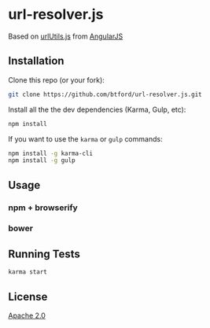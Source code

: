 # url-resolver.js

Based on [urlUtils.js](https://github.com/angular/angular.js/blob/v1.2.12/src/ng/urlUtils.js) from [AngularJS](https://github.com/angular/angular.js)


## Installation

Clone this repo (or your fork):

```bash
git clone https://github.com/btford/url-resolver.js.git
```

Install all the the dev dependencies (Karma, Gulp, etc):

```bash
npm install
```

If you want to use the `karma` or `gulp` commands:

```bash
npm install -g karma-cli
npm install -g gulp
```

## Usage

### npm + browserify

### bower

## Running Tests

```bash
karma start
```

## License
[Apache 2.0](https://github.com/btford/url-resolver.js/blob/master/LICENSE)
